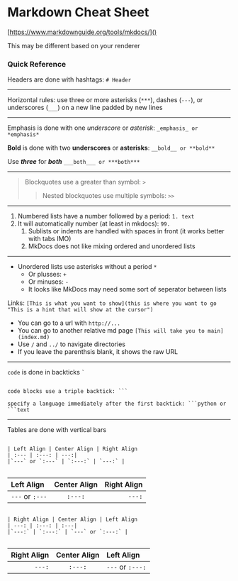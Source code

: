 # Markdown Cheat Sheet

[https://www.markdownguide.org/tools/mkdocs/]()

This may be different based on your renderer

### Quick Reference
Headers are done with hashtags: `# Header`

---

Horizontal rules: use three or more asterisks (`***`), dashes (`---`), or underscores (`___`) on a new line padded by new lines

---


Emphasis is done with one _underscore_ or *asterisk*: `_emphasis_ or *emphasis*`

**Bold** is done with two __underscores__ or **asterisks**: `__bold__ or **bold**`

Use ***three*** for ___both___ `___both___ or ***both***`

---

> Blockquotes use a greater than symbol: `>`
>> Nested blockquotes use multiple symbols: `>>`

---
1. Numbered lists have a number followed by a period: `1. text`
99. It will automatically number (at least in mkdocs): `99.`
	1. Sublists or indents are handled with spaces in front (it works better with tabs IMO)
	2. MkDocs does not like mixing ordered and unordered lists

---
* Unordered lists use asterisks without a period `*`
	+ Or plusses: `+`
	- Or minuses: `-`
	* It looks like MkDocs may need some sort of seperator between lists

Links: `[This is what you want to show](this is where you want to go "This is a hint that will show at the cursor")`

* You can go to a url with `http://...`
* You can go to another relative md page `[This will take you to main](index.md)`
* Use `/` and `../` to navigate directories
* If you leave the parenthsis blank, it shows the raw URL

---

`code` is done in backticks `` ` ``

```text

code blocks use a triple backtick: ```

specify a language immediately after the first backtick: ```python or ```text

```
---

Tables are done with vertical bars

```text

| Left Align | Center Align | Right Align
| :--- | :---: | ---:|
|`---` or `:---` | `:---:` | `---:` |


```

| Left Align | Center Align | Right Align
| :--- | :---: | ---:|
|`---` or `:---` | `:---:` | `---:` |


```text

| Right Align | Center Align | Left Align
| ---: | :---: | :---|
|`---:` | `:---:` | `---` or `:---:` |


```

| Right Align | Center Align | Left Align
| ---: | :---: | :---|
|`---:` | `:---:` | `---` or `:---:` |


